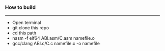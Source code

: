 ### How to build
----------------

-   Open terminal
-   git clone this repo
-   cd this path
-   nasm -f elf64 ABI.asm/C.asm namefile.o
-   gcc/clang ABI.c/C.c namefile.o -o namefile